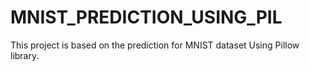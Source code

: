 # MNIST_PREDICTION_USING_PIL
This project is based on the prediction for MNIST dataset Using Pillow library.
